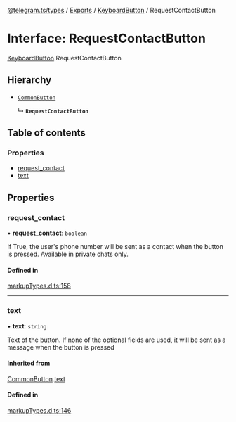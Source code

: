 [@telegram.ts/types](../README.md) / [Exports](../modules.md) / [KeyboardButton](../modules/KeyboardButton.md) / RequestContactButton

# Interface: RequestContactButton

[KeyboardButton](../modules/KeyboardButton.md).RequestContactButton

## Hierarchy

- [`CommonButton`](KeyboardButton.CommonButton.md)

  ↳ **`RequestContactButton`**

## Table of contents

### Properties

- [request\_contact](KeyboardButton.RequestContactButton.md#request_contact)
- [text](KeyboardButton.RequestContactButton.md#text)

## Properties

### request\_contact

• **request\_contact**: `boolean`

If True, the user's phone number will be sent as a contact when the button is pressed. Available in private chats only.

#### Defined in

[markupTypes.d.ts:158](https://github.com/telegramsjs/types/blob/d08200f/src/markupTypes.d.ts#L158)

___

### text

• **text**: `string`

Text of the button. If none of the optional fields are used, it will be sent as a message when the button is pressed

#### Inherited from

[CommonButton](KeyboardButton.CommonButton.md).[text](KeyboardButton.CommonButton.md#text)

#### Defined in

[markupTypes.d.ts:146](https://github.com/telegramsjs/types/blob/d08200f/src/markupTypes.d.ts#L146)
